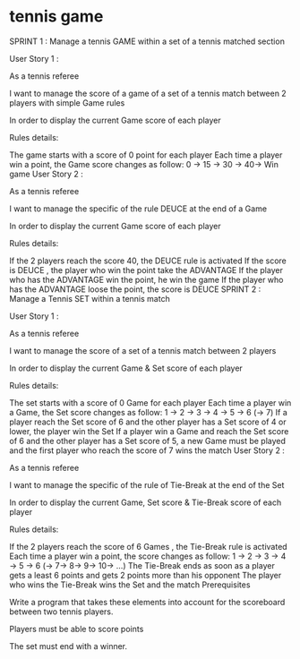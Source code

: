 # tennis game
SPRINT 1 : Manage a tennis GAME within a set of a tennis matched section

User Story 1 :

As a tennis referee

I want to manage the score of a game of a set of a tennis match between 2 players with simple Game rules

In order to display the current Game score of each player

Rules details:

The game starts with a score of 0 point for each player
Each time a player win a point, the Game score changes as follow:
0 -> 15 -> 30 -> 40-> Win game
User Story 2 :

As a tennis referee

I want to manage the specific of the rule DEUCE at the end of a Game

In order to display the current Game score of each player

Rules details:

 If the 2 players reach the score 40, the DEUCE rule is activated
If the score is DEUCE , the player who  win the point take the ADVANTAGE
If the player who has the ADVANTAGE win the  point, he win the game
If the player who has the ADVANTAGE loose the point, the score is DEUCE
SPRINT 2 : Manage a Tennis SET within a tennis match

User Story 1 :

 As a tennis referee

I want to manage the score of a set of a tennis match between 2 players

In order to display the current Game & Set score of each player

Rules details:

The set starts with a score of 0 Game for each player
Each time a player win a Game, the Set score changes as follow:
1 -> 2 -> 3 -> 4 -> 5 -> 6 (-> 7)
If a player reach the Set score of 6 and the other player has a Set score of 4 or lower, the player win the Set
If a player win a Game and reach the Set score of 6 and the other player has a Set score of 5, a new Game must be played and the first player who reach the score of 7 wins the match
User Story 2 :

As a tennis referee

I want to manage the specific of the rule of Tie-Break at the end of the Set

In order to display the current Game, Set score & Tie-Break score of each player

Rules details:

If the 2 players reach the score of 6 Games , the Tie-Break rule is activated
Each time a player win a point, the score changes as follow:
1 -> 2 -> 3 -> 4 -> 5 -> 6 (-> 7-> 8-> 9-> 10-> …)
The Tie-Break ends as soon as a player gets a least 6 points and gets 2 points more than his opponent
The player who wins the Tie-Break wins the Set and the match
Prerequisites

Write a program that takes these elements into account for the scoreboard between two tennis players. 

Players must be able to score points

The set must end with a winner.
